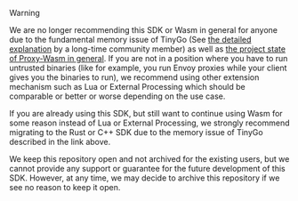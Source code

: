> [!WARNING] 
> We are no longer recommending this SDK or Wasm in general for anyone due to the fundamental memory issue of TinyGo (See [the detailed explanation](https://github.com/tetratelabs/proxy-wasm-go-sdk/issues/450#issuecomment-2253729297) by a long-time community member)
> as well as [the project state of Proxy-Wasm in general](https://github.com/envoyproxy/envoy/issues/35420).
> If you are not in a position where you have to run untrusted binaries (like for example, you run Envoy proxies while your client gives you the binaries to run), we recommend using other extension mechanism 
> such as Lua or External Processing which should be comparable or better or worse depending on the use case. 
> 
> If you are already using this SDK, but still want to continue using Wasm for some reason instead of Lua or External Processing, 
> we strongly recommend migrating to the Rust or C++ SDK due to the memory issue of TinyGo described in the link above.
> 
> We keep this repository open and not archived for the existing users, but we cannot provide any support or guarantee for the future development of this SDK.
> However, at any time, we may decide to archive this repository if we see no reason to keep it open.

